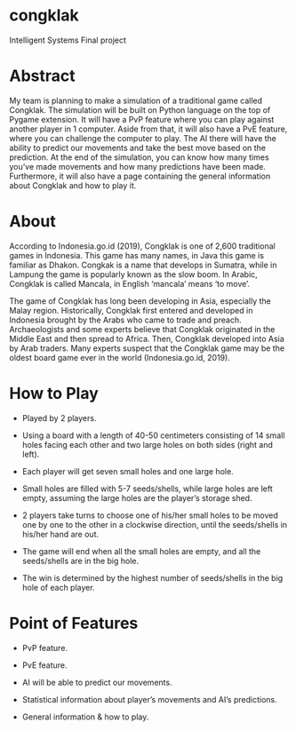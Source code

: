# congklak
Intelligent Systems Final project

# Abstract
My team is planning to make a simulation of a traditional game called Congklak. The simulation will be built on Python language on the top of Pygame extension. It will have a PvP feature where you can play against another player in 1 computer. Aside from that, it will also have a PvE feature, where you can challenge the computer to play. The AI there will have the ability to predict our movements and take the best move based on the prediction. At the end of the simulation, you can know how many times you’ve made movements and how many predictions have been made. Furthermore, it will also have a page containing the general information about Congklak and how to play it.

# About
According to Indonesia.go.id (2019), Congklak is one of 2,600 traditional games in Indonesia. This game has many names, in Java this game is familiar as Dhakon. Congkak is a name that develops in Sumatra, while in Lampung the game is popularly known as the slow boom. In Arabic, Congklak is called Mancala, in English ‘mancala’ means ‘to move’.

The game of Congklak has long been developing in Asia, especially the Malay region. Historically, Congklak first entered and developed in Indonesia brought by the Arabs who came to trade and preach. Archaeologists and some experts believe that Congklak originated in the Middle East and then spread to Africa. Then, Congklak developed into Asia by Arab traders. Many experts suspect that the Congklak game may be the oldest board game ever in the world (Indonesia.go.id, 2019).

# How to Play
- Played by 2 players.

- Using a board with a length of 40-50 centimeters consisting of 14 small holes facing each other and two large holes on both sides (right and left).

- Each player will get seven small holes and one large hole.

- Small holes are filled with 5-7 seeds/shells, while large holes are left empty, assuming the large holes are the player’s storage shed.

- 2 players take turns to choose one of his/her small holes to be moved one by one to the other in a clockwise direction, until the seeds/shells in his/her hand are out.

- The game will end when all the small holes are empty, and all the seeds/shells are in the big hole.

- The win is determined by the highest number of seeds/shells in the big hole of each player.

# Point of Features
- PvP feature.

- PvE feature.

- AI will be able to predict our movements.

- Statistical information about player’s movements and AI’s predictions.

- General information & how to play.
